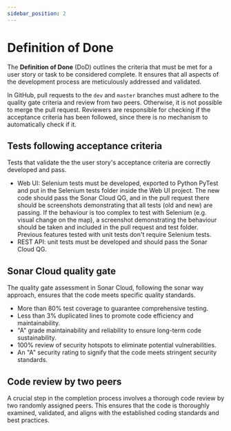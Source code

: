```yaml
---
sidebar_position: 2
---
```



# Definition of Done

The **Definition of Done** (DoD) outlines the criteria that must be met for a user story or task to be considered complete. It ensures that all aspects of the development process are meticulously addressed and validated.

In GitHub, pull requests to the `dev` and `master` branches must adhere to the quality gate criteria and review from two peers. Otherwise, it is not possible to merge the pull request. Reviewers are responsible for checking if the acceptance criteria has been followed, since there is no mechanism to automatically check if it.

## Tests following acceptance criteria

Tests that validate the the user story's acceptance criteria are correctly developed and pass. 
- Web UI: Selenium tests must be developed, exported to Python PyTest and put in the Selenium tests folder inside the Web UI project. The new code should pass the Sonar Cloud QG, and in the pull request there should be screenshots demonstrating that all tests (old and new) are passing. If the behaviour is too complex to test with Selenium (e.g. visual change on the map), a screenshot demonstrating the behaviour should be taken and included in the pull request and test folder. Previous features tested with unit tests don't require Selenium tests.
- REST API: unit tests must be developed and should pass the Sonar Cloud QG.

## Sonar Cloud quality gate

The quality gate assessment in Sonar Cloud, following the sonar way approach, ensures that the code meets specific quality standards.

- More than 80% test coverage to guarantee comprehensive testing.
- Less than 3% duplicated lines to promote code efficiency and maintainability.
- "A" grade maintainability and reliability to ensure long-term code sustainability.
- 100% review of security hotspots to eliminate potential vulnerabilities.
- An "A" security rating to signify that the code meets stringent security standards.

## Code review by two peers

A crucial step in the completion process involves a thorough code review by two randomly assigned peers. This ensures that the code is thoroughly examined, validated, and aligns with the established coding standards and best practices.
